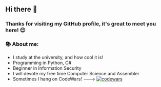 ## Hi there 👋
### Thanks for visiting my GitHub profile, it's great to meet you here! 😊
### 📚 About me:
 - I study at the university, and how cool it is!
 - Programming in Python, C#
 - Beginner in Information Security
 - I will devote my free time Computer Science and Assembler
 - Sometimes I hang on CodeWars! ---> [![codewars](https://www.codewars.com/users/CoDSnet/badges/micro)](https://www.codewars.com/users/CoDSnet)



